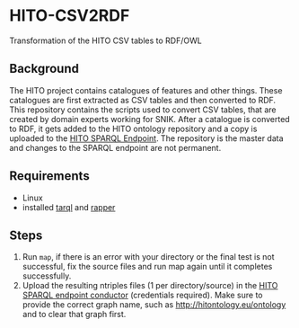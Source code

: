 # HITO-CSV2RDF
Transformation of the HITO CSV tables to RDF/OWL

## Background

The HITO project contains catalogues of features and other things.
These catalogues are first extracted as CSV tables and then converted to RDF.
This repository contains the scripts used to convert CSV tables, that are created by domain experts working for SNIK.
After a catalogue is converted to RDF, it gets added to the HITO ontology repository and a copy is uploaded to the [HITO SPARQL Endpoint](http://www.hitontology.eu/sparql).
The repository is the master data and changes to the SPARQL endpoint are not permanent.

## Requirements

* Linux
* installed [tarql](https://tarql.github.io/) and [rapper](http://librdf.org/raptor/rapper.html)

## Steps

1. Run `map`, if there is an error with your directory or the final test is not successful, fix the source files and run map again until it completes successfully.
2. Upload the resulting ntriples files (1 per directory/source) in the [HITO SPARQL endpoint conductor](https://www.snik.eu/conductor) (credentials required). Make sure to provide the correct graph name, such as http://hitontology.eu/ontology and to clear that graph first.
